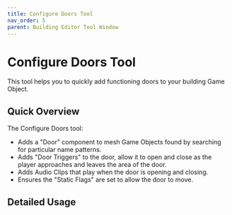 ```yaml
---
title: Configure Doors Tool
nav_order: 5
parent: Building Editor Tool Window
---
```


# Configure Doors Tool

This tool helps you to quickly add functioning doors to your building Game Object.

## Quick Overview

The Configure Doors tool:

- Adds a "Door" component to mesh Game Objects found by searching for particular name patterns.
- Adds "Door Triggers" to the door, allow it to open and close as the player approaches and leaves the area of the door.
- Adds Audio Clips that play when the door is opening and closing.
- Ensures the "Static Flags" are set to allow the door to move.

## Detailed Usage
